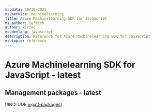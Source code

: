 ```yaml
---
ms.data: 10/10/2022
ms.service: machinelearning
title: Azure Machinelearning SDK for JavaScript
ms.author: jeffish
author: xirzec
ms.devlang: javascript
description: Reference for Azure Machinelearning SDK for JavaScript
ms.topic: reference
---
```

# Azure Machinelearning SDK for JavaScript - latest

## Management packages - latest
[!INCLUDE [mgmt-packages](machinelearning-mgmt-index.md)]